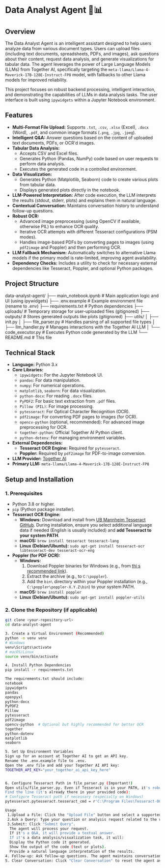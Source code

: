 # Data Analyst Agent 🤖📊

## Overview
The Data Analyst Agent is an intelligent assistant designed to help users analyze data from various document types. Users can upload files (including text documents, spreadsheets, PDFs, and images), ask questions about their content, request data analysis, and generate visualizations for tabular data. The agent leverages the power of Large Language Models (LLMs) from Together AI, specifically targeting the `meta-llama/Llama-4-Maverick-17B-128E-Instruct-FP8` model, with fallbacks to other Llama models for improved reliability.

This project focuses on robust backend processing, intelligent interaction, and demonstrating the capabilities of LLMs in data analysis tasks. The user interface is built using `ipywidgets` within a Jupyter Notebook environment.


## Features

*   **Multi-Format File Upload:** Supports `.txt`, `.csv`, `.xlsx` (Excel), `.docx` (Word), `.pdf`, and common image formats (`.png`, `.jpg`, `.jpeg`).
*   **Intelligent Q&A:** Answer questions based on the content of uploaded text documents, PDFs, or OCR'd images.
*   **Tabular Data Analysis:**
    *   Accepts CSV and Excel files.
    *   Generates Python (Pandas, NumPy) code based on user requests to perform data analysis.
    *   Executes the generated code in a controlled environment.
*   **Data Visualization:**
    *   Generates Python (Matplotlib, Seaborn) code to create various plots from tabular data.
    *   Displays generated plots directly in the notebook.
*   **LLM-Powered Interpretation:** After code execution, the LLM interprets the results (stdout, stderr, plots) and explains them in natural language.
*   **Contextual Conversation:** Maintains conversation history to understand follow-up questions.
*   **Robust OCR:**
    *   Advanced image preprocessing (using OpenCV if available, otherwise PIL) to enhance OCR quality.
    *   Iterative OCR attempts with different Tesseract configurations (PSM modes).
    *   Handles image-based PDFs by converting pages to images (using `pdf2image` and Poppler) and then performing OCR.
*   **LLM Fallback Mechanism:** Automatically switches to alternative Llama models if the primary model is rate-limited, improving agent availability.
*   **Dependency Checks:** Includes a utility to check for necessary external dependencies like Tesseract, Poppler, and optional Python packages.

## Project Structure

data-analyst-agent/
├── main_notebook.ipynb # Main application logic and UI (using ipywidgets)
├── .env.example # Example environment file (rename to .env)
├── requirements.txt # Python dependencies
├── uploads/ # Temporary storage for user-uploaded files (gitignored)
├── outputs/ # Stores generated outputs like plots (gitignored)
├── utils/
│ ├── init.py
│ ├── file_parser.py # Handles parsing of all supported file types
│ ├── llm_handler.py # Manages interactions with the Together AI LLM
│ └── code_executor.py # Executes Python code generated by the LLM
└── README.md # This file


## Technical Stack

*   **Language:** Python 3.x
*   **Core Libraries:**
    *   `ipywidgets`: For the Jupyter Notebook UI.
    *   `pandas`: For data manipulation.
    *   `numpy`: For numerical operations.
    *   `matplotlib`, `seaborn`: For data visualization.
    *   `python-docx`: For reading `.docx` files.
    *   `PyPDF2`: For basic text extraction from `.pdf` files.
    *   `Pillow (PIL)`: For image processing.
    *   `pytesseract`: For Optical Character Recognition (OCR).
    *   `pdf2image`: For converting PDF pages to images (for OCR).
    *   `opencv-python` (optional, recommended): For advanced image preprocessing for OCR.
    *   `together-python`: Official Together AI Python client.
    *   `python-dotenv`: For managing environment variables.
*   **External Dependencies:**
    *   **Tesseract OCR Engine:** Required for `pytesseract`.
    *   **Poppler:** Required by `pdf2image` for PDF-to-image conversion.
*   **LLM Provider:** [Together AI](https://www.together.ai/)
*   **Primary LLM:** `meta-llama/Llama-4-Maverick-17B-128E-Instruct-FP8`

## Setup and Installation

### 1. Prerequisites

*   Python 3.8 or higher.
*   `pip` (Python package installer).
*   **Tesseract OCR Engine:**
    *   **Windows:** Download and install from [UB Mannheim Tesseract GitHub](https://github.com/UB-Mannheim/tesseract/wiki). During installation, ensure you select additional language data if needed (English is usually included) and **add Tesseract to your system PATH**.
    *   **macOS:** `brew install tesseract tesseract-lang`
    *   **Linux (Debian/Ubuntu):** `sudo apt-get install tesseract-ocr libtesseract-dev tesseract-ocr-eng`
*   **Poppler (for PDF OCR):**
    *   **Windows:**
        1.  Download Poppler binaries for Windows (e.g., from [thi s recommended link](https://github.com/oschwartz10612/poppler-windows/releases/)).
        2.  Extract the archive (e.g., to `C:\poppler`).
        3.  Add the `bin\` directory within your Poppler installation (e.g., `C:\poppler\poppler-X.Y.Z\bin`) to your system PATH.
    *   **macOS:** `brew install poppler`
    *   **Linux (Debian/Ubuntu):** `sudo apt-get install poppler-utils`

### 2. Clone the Repository (if applicable)

```bash
git clone <your-repository-url>
cd data-analyst-agent

3. Create a Virtual Environment (Recommended)
python -m venv venv
# Windows
venv\Scripts\activate
# macOS/Linux
source venv/bin/activate

4. Install Python Dependencies
pip install -r requirements.txt

The requirements.txt should include:
notebook
ipywidgets
pandas
openpyxl
python-docx
PyPDF2
Pillow
pytesseract
pdf2image
opencv-python  # Optional but highly recommended for better OCR
together
python-dotenv
matplotlib
seaborn

5. Set Up Environment Variables
Sign up for an account at Together AI to get an API key.
Rename the .env.example file to .env.
Open the .env file and add your Together AI API key:
TOGETHER_API_KEY="your_together_ai_api_key_here"


6. Configure Tesseract Path in file_parser.py (Important!)
Open utils/file_parser.py. Even if Tesseract is in your PATH, it's robust to explicitly set the command path for pytesseract.
Find the line (it's already there in your provided code):
# Configure Tesseract path if necessary (especially on Windows)
pytesseract.pytesseract.tesseract_cmd = r'C:\Program Files\Tesseract-OCR\tesseract.exe'

Usage
 1.Upload a File: Click the "Upload File" button and select a supported document. A preview of the content will be displayed.
 2.Ask a Query: Type your question or analysis request related to the uploaded file in the "Your Query" text area.
 3.Submit: Click "Submit Query".
  The agent will process your request.
  If it's a Q&A, it will provide a textual answer.
  If it's a data analysis/visualization task, it will:
  Display the Python code it generated.
  Show the output of the code (text or plots).
  Provide a natural language interpretation of the results.
4. Follow-up: Ask follow-up questions. The agent maintains conversation context.
5. Clear Conversation: Click "Clear Conversation" to reset the agent and start fresh.
